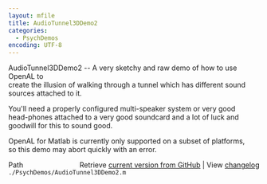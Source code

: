 ```yaml
---
layout: mfile
title: AudioTunnel3DDemo2
categories:
  - PsychDemos
encoding: UTF-8
---
```


AudioTunnel3DDemo2 -- A very sketchy and raw demo of how to use OpenAL to  
create the illusion of walking through a tunnel which has different sound  
sources attached to it.  

You'll need a properly configured multi-speaker system or very good  
head-phones attached to a very good soundcard and a lot of luck and  
goodwill for this to sound good.  

OpenAL for Matlab is currently only supported on a subset of platforms,  
so this demo may abort quickly with an error.  



<div class="code_header" style="text-align:right;">
  <span style="float:left;">Path&nbsp;&nbsp;</span> <span class="counter">Retrieve <a href=
  "https://raw.github.com/Psychtoolbox-3/Psychtoolbox-3/beta/./PsychDemos/AudioTunnel3DDemo2.m">current version from GitHub</a> | View <a href=
  "https://github.com/Psychtoolbox-3/Psychtoolbox-3/commits/beta/./PsychDemos/AudioTunnel3DDemo2.m">changelog</a></span>
</div>
<div class="code">
  <code>./PsychDemos/AudioTunnel3DDemo2.m</code>
</div>
